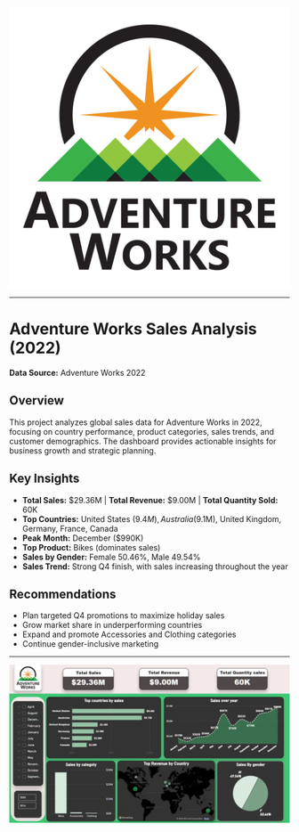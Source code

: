<p align="center">
  <img src="AdventureWorkslo.jpg" alt="Web App Sample" width="600"/>
</p>

---

# Adventure Works Sales Analysis (2022)

**Data Source:** Adventure Works 2022

## Overview
This project analyzes global sales data for Adventure Works in 2022, focusing on country performance, product categories, sales trends, and customer demographics. The dashboard provides actionable insights for business growth and strategic planning.

## Key Insights
- **Total Sales:** $29.36M | **Total Revenue:** $9.00M | **Total Quantity Sold:** 60K
- **Top Countries:** United States ($9.4M), Australia ($9.1M), United Kingdom, Germany, France, Canada
- **Peak Month:** December ($990K)
- **Top Product:** Bikes (dominates sales)
- **Sales by Gender:** Female 50.46%, Male 49.54%
- **Sales Trend:** Strong Q4 finish, with sales increasing throughout the year

## Recommendations
- Plan targeted Q4 promotions to maximize holiday sales
- Grow market share in underperforming countries
- Expand and promote Accessories and Clothing categories
- Continue gender-inclusive marketing

---

<p align="center">
  <img src="Dash 2.png" alt="Web App Sample" width="600"/>
</p>
